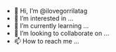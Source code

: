 - 👋 Hi, I’m @ilovegorrilatag
- 👀 I’m interested in ...
- 🌱 I’m currently learning ...
- 💞️ I’m looking to collaborate on ...
- 📫 How to reach me ...

<!---
ilovegorrilatag/ilovegorrilatag is a ✨ special ✨ repository because its `README.md` (this file) appears on your GitHub profile.
You can click the Preview link to take a look at your changes.
--->
